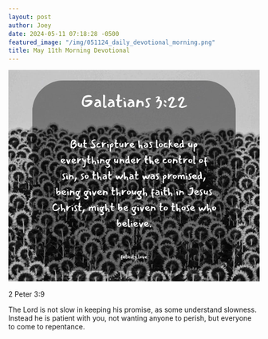 ```yaml
---
layout: post
author: Joey
date: 2024-05-11 07:18:28 -0500
featured_image: "/img/051124_daily_devotional_morning.png"
title: May 11th Morning Devotional
---
```


[![May 11th 2024 - Morning Devotional](/img/051124_daily_devotional_morning.png)](/img/051124_daily_devotional_morning.png)

2 Peter 3:9

The Lord is not slow in keeping his promise, as some understand slowness. Instead he is patient with you, not wanting anyone to perish, but everyone to come to repentance.